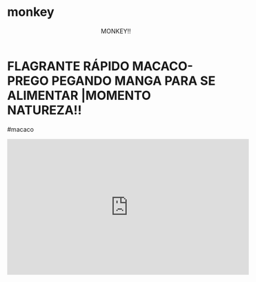 <body>


# monkey
<header>MONKEY!!</header>


<h1>FLAGRANTE RÁPIDO MACACO-PREGO PEGANDO MANGA PARA SE ALIMENTAR |MOMENTO NATUREZA!!</h1>
<p>#macaco</p>


<iframe width="560" height="315" src="https://www.youtube.com/embed/lqXz5DRFMOc?si=RmRo-Sr4aalgqKBX" title="YouTube video player" frameborder="0" allow="accelerometer; autoplay; clipboard-write; encrypted-media; gyroscope; picture-in-picture; web-share" referrerpolicy="strict-origin-when-cross-origin" allowfullscreen></iframe>
</body>